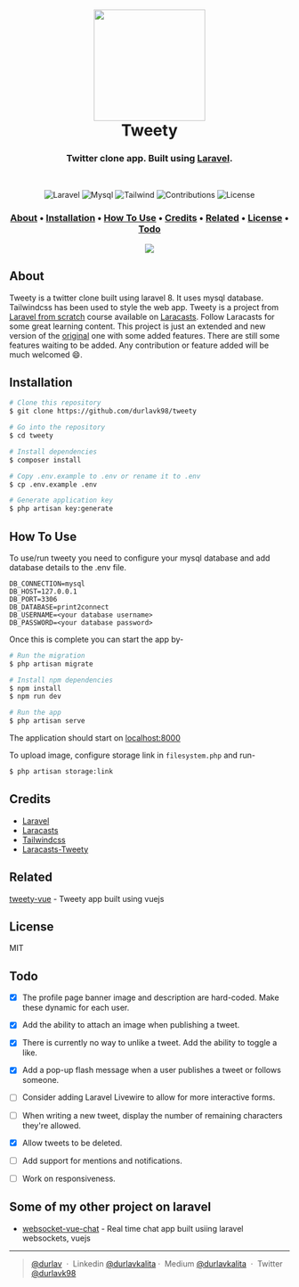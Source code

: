 <h1 align="center">
  <a href="https://laravel.com/"><img src="https://raw.githubusercontent.com/laravel/art/master/logo-lockup/5%20SVG/2%20CMYK/1%20Full%20Color/laravel-logolockup-cmyk-red.svg" width="200"></a>
  <br>
  Tweety
  <br>
</h1>

<h3 align="center">Twitter clone app. Built using <a href="https://laravel.com" target="_blank">Laravel</a>.</h3><br/>

<p align="center">
<img src="https://img.shields.io/badge/laravel-v8.0+-red.svg" alt="Laravel">
<img src="https://img.shields.io/badge/mysql-v8.0.23-blue.svg" alt="Mysql">
<img src="https://img.shields.io/badge/tailwindcss-v2.0.3-lightblue.svg" alt="Tailwind">
<img src="https://img.shields.io/badge/contributions-welcome-orange.svg" alt="Contributions">
<img src="https://img.shields.io/badge/license-MIT-green.svg" alt="License"></a>
</p>

<h3>
<p align="center">
  <a href="#about">About</a> •
  <a href="#Installation">Installation</a> •
  <a href="#how-to-use">How To Use</a> •
  <a href="#credits">Credits</a> •
  <a href="#related">Related</a> •
  <a href="#license">License</a> •
  <a href="#todo">Todo</a>
</p>
</h3>

<div align="center">
<img src="https://raw.githubusercontent.com/durlavk98/tweety/main/public/images/tweety.gif"/>
</div>

## About
Tweety is a twitter clone built using laravel 8. It uses mysql database. Tailwindcss has been used to style the web app.
Tweety is a project from [Laravel from scratch](https://laracasts.com/series/laravel-6-from-scratch) course available on [Laracasts](https://laracasts.com/). Follow Laracasts for some great learning content. This project is just an extended and new version of the [original](https://github.com/laracasts/Tweety) one with some added features. There are still some features waiting to be added. Any contribution or feature added will be much welcomed :smile:.

## Installation

```bash
# Clone this repository
$ git clone https://github.com/durlavk98/tweety

# Go into the repository
$ cd tweety

# Install dependencies
$ composer install

# Copy .env.example to .env or rename it to .env
$ cp .env.example .env

# Generate application key
$ php artisan key:generate

```

## How To Use

To use/run tweety you need to configure your mysql database and add database details to the .env file.
```
DB_CONNECTION=mysql
DB_HOST=127.0.0.1
DB_PORT=3306
DB_DATABASE=print2connect
DB_USERNAME=<your database username>
DB_PASSWORD=<your database password>
```
Once this is complete you can start the app by-
```bash
# Run the migration
$ php artisan migrate

# Install npm dependencies
$ npm install
$ npm run dev

# Run the app
$ php artisan serve
```

The application should start on [localhost:8000](http://127.0.0.1:8000/)

To upload image, configure storage link in `filesystem.php` and run-
```bash
$ php artisan storage:link
```

## Credits

- [Laravel](http://laravel.com)
- [Laracasts](https://laracasts.com)
- [Tailwindcss](https://tailwindcss.com)
- [Laracasts-Tweety](https://github.com/laracasts/Tweety)

## Related

[tweety-vue](https://github.com/durlavk98/tweety-vue) - Tweety app built using vuejs


## License

MIT

## Todo
- [x] The profile page banner image and description are hard-coded. Make these dynamic for each user. 

- [x] Add the ability to attach an image when publishing a tweet.

- [x] There is currently no way to unlike a tweet. Add the ability to toggle a like.

- [x] Add a pop-up flash message when a user publishes a tweet or follows someone.

- [ ] Consider adding Laravel Livewire to allow for more interactive forms.

- [ ] When writing a new tweet, display the number of remaining characters they're allowed.

- [x] Allow tweets to be deleted.

- [ ] Add support for mentions and notifications.

- [ ] Work on responsiveness.

## Some of my other project on laravel

- [websocket-vue-chat](https://github.com/durlavk98/websocket-vue-chat) - Real time chat app built usiing laravel websockets, vuejs


---

> [@durlav](https://durlavkalita.github.io) &nbsp;&middot;&nbsp;
> Linkedin [@durlavkalita](https://linkedin.com/in/durlavkalita)&nbsp;&middot;&nbsp;
> Medium [@durlavkalita](https://durlavkalita.medium.com) &nbsp;&middot;&nbsp;
> Twitter [@durlavk98](https://twitter.com/durlavk98)
